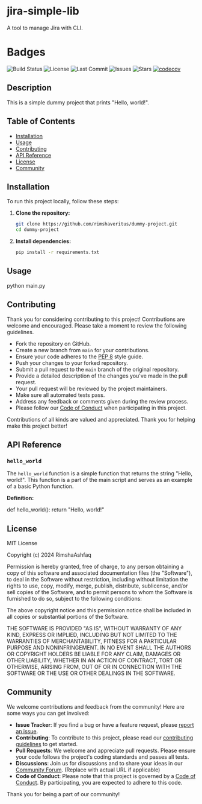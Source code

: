  # jira-simple-lib
A tool to manage Jira with CLI.

# Badges

![Build Status](https://img.shields.io/github/actions/workflow/status/rimshaveritus/dummy-project/main.yml?branch=main)
![License](https://img.shields.io/github/license/rimshaveritus/dummy-project)
![Last Commit](https://img.shields.io/github/last-commit/rimshaveritus/dummy-project)
![Issues](https://img.shields.io/github/issues/rimshaveritus/dummy-project)
![Stars](https://img.shields.io/github/stars/rimshaveritus/dummy-project)
[![codecov](https://codecov.io/gh/rimshaveritus/dummy-project/branch/main/graph/badge.svg)](https://codecov.io/gh/rimshaveritus)


## Description

This is a simple dummy project that prints "Hello, world!".

## Table of Contents

- [Installation](#installation)
- [Usage](#usage)
- [Contributing](#contributing)
- [API Reference](#api-reference)
- [License](#license)
- [Community](#community)

## Installation

To run this project locally, follow these steps:

1. **Clone the repository:**

   ```sh
   git clone https://github.com/rimshaveritus/dummy-project.git
   cd dummy-project

2. **Install dependencies:**

   ```sh
   pip install -r requirements.txt
## Usage

python main.py

## Contributing

Thank you for considering contributing to this project! Contributions are welcome and encouraged. Please take a moment to review the following guidelines.

- Fork the repository on GitHub.
- Create a new branch from `main` for your contributions.
- Ensure your code adheres to the [PEP 8](https://www.python.org/dev/peps/pep-0008/) style guide.
- Push your changes to your forked repository.
- Submit a pull request to the `main` branch of the original repository.
- Provide a detailed description of the changes you've made in the pull request.
- Your pull request will be reviewed by the project maintainers.
- Make sure all automated tests pass.
- Address any feedback or comments given during the review process.
- Please follow our [Code of Conduct](CODE_OF_CONDUCT.md) when participating in this project.

Contributions of all kinds are valued and appreciated. Thank you for helping make this project better!

## API Reference

### `hello_world`

The `hello_world` function is a simple function that returns the string "Hello, world!". This function is a part of the main script and serves as an example of a basic Python function.

**Definition:**

def hello_world():
    return "Hello, world!"
## License
MIT License

Copyright (c) 2024 RimshaAshfaq

Permission is hereby granted, free of charge, to any person obtaining a copy
of this software and associated documentation files (the "Software"), to deal
in the Software without restriction, including without limitation the rights
to use, copy, modify, merge, publish, distribute, sublicense, and/or sell
copies of the Software, and to permit persons to whom the Software is
furnished to do so, subject to the following conditions:

The above copyright notice and this permission notice shall be included in all
copies or substantial portions of the Software.

THE SOFTWARE IS PROVIDED "AS IS", WITHOUT WARRANTY OF ANY KIND, EXPRESS OR
IMPLIED, INCLUDING BUT NOT LIMITED TO THE WARRANTIES OF MERCHANTABILITY,
FITNESS FOR A PARTICULAR PURPOSE AND NONINFRINGEMENT. IN NO EVENT SHALL THE
AUTHORS OR COPYRIGHT HOLDERS BE LIABLE FOR ANY CLAIM, DAMAGES OR OTHER
LIABILITY, WHETHER IN AN ACTION OF CONTRACT, TORT OR OTHERWISE, ARISING FROM,
OUT OF OR IN CONNECTION WITH THE SOFTWARE OR THE USE OR OTHER DEALINGS IN THE
SOFTWARE.

## Community

We welcome contributions and feedback from the community! Here are some ways you can get involved:

- **Issue Tracker**: If you find a bug or have a feature request, please [report an issue](https://github.com/rimshaveritus/dummy-project/issues).
- **Contributing**: To contribute to this project, please read our [contributing guidelines](CONTRIBUTING.md) to get started.
- **Pull Requests**: We welcome and appreciate pull requests. Please ensure your code follows the project's coding standards and passes all tests.
- **Discussions**: Join us for discussions and to share your ideas in our [Community Forum](https://example.com/forum). (Replace with actual URL if applicable)
- **Code of Conduct**: Please note that this project is governed by a [Code of Conduct](CODE_OF_CONDUCT.md). By participating, you are expected to adhere to this code.

Thank you for being a part of our community!